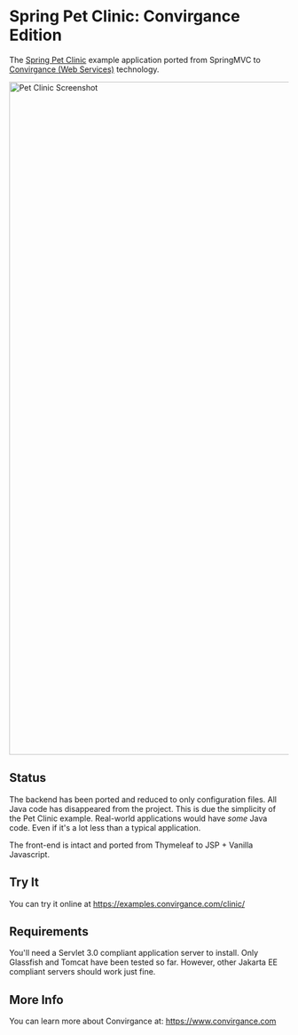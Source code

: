 # Spring Pet Clinic: Convirgance Edition

The [Spring Pet Clinic](https://github.com/spring-projects/spring-petclinic) example application ported from SpringMVC to 
[Convirgance (Web Services)](https://github.com/InvirganceOpenSource/convirgance-web/) technology.

<img width="2008" height="1212" alt="Pet Clinic Screenshot" src="https://github.com/user-attachments/assets/b93a1bb7-41d8-4801-a312-e215378cec45" />


## Status

The backend has been ported and reduced to only configuration files. All Java code has disappeared from the project. This is due
the simplicity of the Pet Clinic example. Real-world applications would have _some_ Java code. Even if it's a lot less than a
typical application.

The front-end is intact and ported from Thymeleaf to JSP + Vanilla Javascript.

## Try It

You can try it online at https://examples.convirgance.com/clinic/

## Requirements

You'll need a Servlet 3.0 compliant application server to install. Only Glassfish and Tomcat have been tested so far. However, other Jakarta EE compliant servers should work just fine.

## More Info

You can learn more about Convirgance at: https://www.convirgance.com
